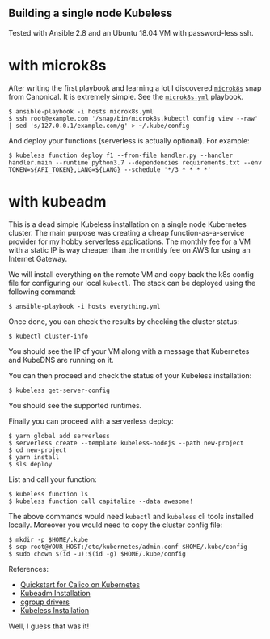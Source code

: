 Building a single node Kubeless
-------------------------------

Tested with Ansible 2.8 and an Ubuntu 18.04 VM with password-less ssh.

# with microk8s
After writing the first playbook and learning a lot I discovered [`microk8s`](https://microk8s.io/docs/) snap from Canonical. It is extremely simple. See the [`microk8s.yml`](./microk8s.yml) playbook.

    $ ansible-playbook -i hosts microk8s.yml
    $ ssh root@example.com '/snap/bin/microk8s.kubectl config view --raw' | sed 's/127.0.0.1/example.com/g' > ~/.kube/config

And deploy your functions (serverless is actually optional). For example:

    $ kubeless function deploy f1 --from-file handler.py --handler handler.main --runtime python3.7 --dependencies requirements.txt --env TOKEN=${API_TOKEN},LANG=${LANG} --schedule '*/3 * * * *'


# with kubeadm
This is a dead simple Kubeless installation on a single node Kubernetes cluster.
The main purpose was creating a cheap function-as-a-service provider for my hobby
serverless applications. The monthly fee for a VM with a static IP is way cheaper than the monthly fee on AWS for using an Internet Gateway.

We will install everything on the remote VM and copy back the k8s config file for configuring our local `kubectl`. The stack can be deployed using the following
command:

    $ ansible-playbook -i hosts everything.yml

Once done, you can check the results by checking the cluster status:

    $ kubectl cluster-info

You should see the IP of your VM along with a message that Kubernetes and KubeDNS are running on it.

You can then proceed and check the status of your Kubeless installation:

    $ kubeless get-server-config

You should see the supported runtimes.

Finally you can proceed with a serverless deploy:

    $ yarn global add serverless
    $ serverless create --template kubeless-nodejs --path new-project
    $ cd new-project
    $ yarn install
    $ sls deploy

List and call your function:

    $ kubeless function ls
    $ kubeless function call capitalize --data awesome!

The above commands would need `kubectl` and `kubeless` cli tools installed locally. Moreover you would need to copy the cluster config file:

    $ mkdir -p $HOME/.kube
    $ scp root@YOUR_HOST:/etc/kubernetes/admin.conf $HOME/.kube/config
    $ sudo chown $(id -u):$(id -g) $HOME/.kube/config

References:
- [Quickstart for Calico on Kubernetes](https://docs.projectcalico.org/v3.7/getting-started/kubernetes/)
- [Kubeadm Installation](https://kubernetes.io/docs/setup/production-environment/tools/kubeadm/install-kubeadm/)
- [cgroup drivers](https://kubernetes.io/docs/setup/production-environment/container-runtimes/)
- [Kubeless Installation](https://kubeless.io/docs/quick-start/)

Well, I guess that was it!
